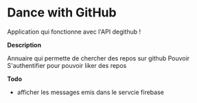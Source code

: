 # Dance with GitHub

Application qui fonctionne avec l'API degithub !

**Description**

Annuaire qui permette de chercher des repos sur github
Pouvoir S'authentifier pour pouvoir liker des repos

**Todo**

- afficher les messages emis dans le servcie firebase
